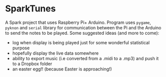# SparkTunes

A Spark project that uses Raspberry Pi+ Arduino. Program uses `pygame`, `pyknon` and `serial` library for communication between the Pi and the Arduino to send the notes to be played. Some suggested ideas (and more to come):
* log when display is being played just for some wonderful statistical purpose
* hopefully display the live data somewhere
* ability to export music (i.e converted from a .midi to a .mp3) and push it to a Dropbox folder
* an easter egg!! (because Easter is approaching!)
